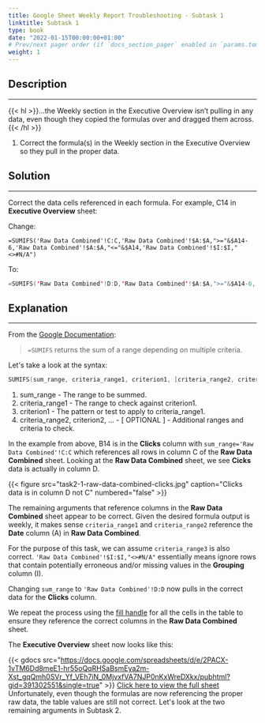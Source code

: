 ```yaml
---
title: Google Sheet Weekly Report Troubleshooting - Subtask 1
linktitle: Subtask 1
type: book
date: "2022-01-15T00:00:00+01:00"
# Prev/next pager order (if `docs_section_pager` enabled in `params.toml`)
weight: 1
---
```


## Description

***

{{< hl >}}...the Weekly section in the Executive Overview isn’t pulling in any data, even though they copied the formulas over and dragged them across.{{< /hl >}}
<br />

1. Correct the formula(s) in the Weekly section in the Executive Overview so they pull in the proper data.

## Solution

***

Correct the data cells referenced in each formula. For example, C14 in **Executive Overview** sheet:  

Change:
```xls
=SUMIFS('Raw Data Combined'!C:C,'Raw Data Combined'!$A:$A,">="&$A14-6,'Raw Data Combined'!$A:$A,"<="&$A14,'Raw Data Combined'!$I:$I,"<>#N/A")
```
To:
```swift
=SUMIFS('Raw Data Combined'!D:D,'Raw Data Combined'!$A:$A,">="&$A14-6,'Raw Data Combined'!$A:$A,"<="&A$14,'Raw Data Combined'!$I:$I,"<>#N/A")
```

## Explanation

***

From the [Google Documentation](https://support.google.com/docs/answer/3238496?hl=en): 

> `=SUMIFS` returns the sum of a range depending on multiple criteria.

Let's take a look at the syntax:
```swift
SUMIFS(sum_range, criteria_range1, criterion1, [criteria_range2, criterion2, ...])
```
1. sum_range - The range to be summed. 
2. criteria_range1 - The range to check against criterion1.
3. criterion1 - The pattern or test to apply to criteria_range1.
4. criteria_range2, criterion2, ... - [ OPTIONAL ] - Additional ranges and criteria to check.

In the example from above, B14 is in the **Clicks** column with `sum_range='Raw Data Combined'!C:C` which references all rows in  column C of the **Raw Data Combined** sheet. Looking at the **Raw Data Combined** sheet, we see **Cicks** data is actually in column D. 

{{< figure src="task2-1-raw-data-combined-clicks.jpg" caption="Clicks data is in column D not C" numbered="false" >}}

The remaining arguments that reference columns in the **Raw Data Combined** sheet appear to be correct. Given the desired formula output is weekly, it makes sense `criteria_range1` and `criteria_range2` reference the **Date** column (A) in **Raw Data Combined**. 

For the purpose of this task, we can assume `criteria_range3` is also correct. `'Raw Data Combined'!$I:$I,"<>#N/A"` essentially means ignore rows that contain potentially erroneous and/or missing values in the **Grouping** column (I).

Changing `sum_range` to `'Raw Data Combined'!D:D` now pulls in the correct data for the **Clicks** column. 

We repeat the process using the [fill handle](https://support.google.com/docs/answer/75509?hl=en&co=GENIE.Platform%3DDesktop&oco=1) for all the cells in the table to ensure they reference the correct columns in the **Raw Data Combined** sheet. 

The **Executive Overview** sheet now looks like this:

{{< gdocs src="https://docs.google.com/spreadsheets/d/e/2PACX-1vTM6Dd8meE1-hr55oQqRHSaBsmEya2m-Xst_gqQmh0SVr_Yf_VEh7iN_0MjvxfVA7NJP0nKxWreDXkx/pubhtml?gid=391302551&single=true" >}}
[Click here to view the full sheet](https://docs.google.com/spreadsheets/d/1BRiU32HTpmm23hb4bARWFOVV7kkAaAEYdR83s8xGNIU/edit?usp=sharing)
<br />
Unfortunately, even though the formulas are now referencing the proper raw data, the table values are still not correct. Let's look at the two remaining arguments in Subtask 2.